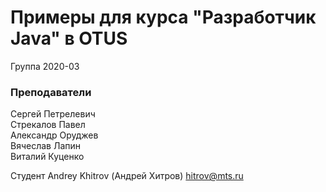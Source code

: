 ﻿# Примеры для курса "Разработчик Java" в OTUS

Группа 2020-03

### Преподаватели
Сергей Петрелевич<br>
Стрекалов Павел<br>
Александр Оруджев<br>
Вячеслав Лапин<br>
Виталий Куценко<br>

Студент
Andrey Khitrov (Андрей Хитров)
hitrov@mts.ru